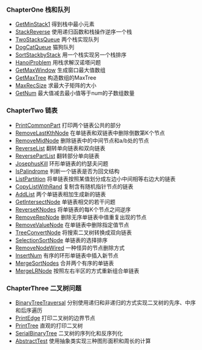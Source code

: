 ### ChapterOne 栈和队列
- [GetMinStack1](https://github.com/guangxush/JavaDataStructure/blob/master/src/chapterOne/GetMinStack1.java) 得到栈中最小元素
- [StackReverse](https://github.com/guangxush/JavaDataStructure/blob/master/src/chapterOne/StackReverse.java) 使用递归函数和栈操作逆序一个栈
- [TwoStacksQueue](https://github.com/guangxush/JavaDataStructure/blob/master/src/chapterOne/TwoStacksQueue.java) 两个栈实现队列
- [DogCatQueue](https://github.com/guangxush/JavaDataStructure/blob/master/src/chapterOne/DogCatQueue.java) 猫狗队列
- [SortStackbyStack](https://github.com/guangxush/JavaDataStructure/blob/master/src/chapterOne/SortStackbyStack.java) 用一个栈实现另一个栈排序
- [HanoiProblem](https://github.com/guangxush/JavaDataStructure/blob/master/src/chapterOne/HanoiProblem.java) 用栈求解汉诺塔问题
- [GetMaxWindow](https://github.com/guangxush/JavaDataStructure/blob/master/src/chapterOne/GetMaxWindow.java) 生成窗口最大值数组
- [GetMaxTree](https://github.com/guangxush/JavaDataStructure/blob/master/src/chapterOne/GetMaxTree.java) 构造数组的MaxTree
- [MaxRecSize](https://github.com/guangxush/JavaDataStructure/blob/master/src/chapterOne/MaxRecSize.java) 求最大子矩阵的大小
- [GetNum](https://github.com/guangxush/JavaDataStructure/blob/master/src/chapterOne/GetNum.java) 最大值减去最小值等于num的子数组数量
### ChapterTwo 链表
- [PrintCommonPart](https://github.com/guangxush/JavaDataStructure/blob/master/src/chapterTwo/PrintCommonPart.java) 打印两个链表公共的部分
- [RemoveLastKthNode](https://github.com/guangxush/JavaDataStructure/blob/master/src/chapterTwo/RemoveLastKthNode.java) 在单链表和双链表中删除倒数第K个节点
- [RemoveMidNode](https://github.com/guangxush/JavaDataStructure/blob/master/src/chapterTwo/RemoveMidNode.java) 删除链表中的中间节点和a/b处的节点
- [ReverseList](https://github.com/guangxush/JavaDataStructure/blob/master/src/chapterTwo/ReverseList.java) 翻转单向链表和双向链表
- [ReversePartList](https://github.com/guangxush/JavaDataStructure/blob/master/src/chapterTwo/ReversePartList.java) 翻转部分单向链表
- [JosephusKill](https://github.com/guangxush/JavaDataStructure/blob/master/src/chapterTwo/JosephusKill.java) 环形单链表的约瑟夫问题
- [IsPalindrome](https://github.com/guangxush/JavaDataStructure/blob/master/src/chapterTwo/IsPalindrome.java) 判断一个链表是否为回文结构
- [ListPartition](https://github.com/guangxush/JavaDataStructure/blob/master/src/chapterTwo/ListPartition.java) 将单链表按照某值划分成左边小中间相等右边大的链表
- [CopyListWithRand](https://github.com/guangxush/JavaDataStructure/blob/master/src/chapterTwo/CopyListWithRand.java) 复制含有随机指针节点的链表
- [AddList](https://github.com/guangxush/JavaDataStructure/blob/master/src/chapterTwo/AddList.java) 两个单链表相加生成新的链表
- [GetIntersectNode](https://github.com/guangxush/JavaDataStructure/blob/master/src/chapterTwo/GetIntersectNode.java) 单链表相交的若干问题
- [ReverseKNodes](https://github.com/guangxush/JavaDataStructure/blob/master/src/chapterTwo/ReverseKNodes.java) 将单链表的每K个节点之间逆序
- [RemoveRepNode](https://github.com/guangxush/JavaDataStructure/blob/master/src/chapterTwo/RemoveRepNode.java) 删除无序单链表中值重复出现的节点
- [RemoveValueNode](https://github.com/guangxush/JavaDataStructure/blob/master/src/chapterTwo/RemoveValueNode.java) 在单链表中删除指定值节点
- [TreeConvertNode](https://github.com/guangxush/JavaDataStructure/blob/master/src/chapterTwo/TreeConvertNode.java) 将搜索二叉树转换成双向链表
- [SelectionSortNode](https://github.com/guangxush/JavaDataStructure/blob/master/src/chapterTwo/SelectionSortNode.java) 单链表的选择排序
- [RemoveNodeWired](https://github.com/guangxush/JavaDataStructure/blob/master/src/chapterTwo/RemoveNodeWired.java) 一种怪异的节点删除方式
- [InsertNum](https://github.com/guangxush/JavaDataStructure/blob/master/src/chapterTwo/InsertNum.java) 有序的环形单链表中插入新节点
- [MergeSortNodes](https://github.com/guangxush/JavaDataStructure/blob/master/src/chapterTwo/MergeSortNodes.java) 合并两个有序的单链表
- [MergeLRNode](https://github.com/guangxush/JavaDataStructure/blob/master/src/chapterTwo/MergeLRNode.java) 按照左右半区的方式重新组合单链表
### ChapterThree 二叉树问题
- [BinaryTreeTraversal](https://github.com/guangxush/JavaDataStructure/blob/master/src/chapterThree/BinaryTreeTraversal.java) 分别使用递归和非递归的方式实现二叉树的先序、中序和后序遍历
- [PrintEdge](https://github.com/guangxush/JavaDataStructure/blob/master/src/chapterThree/PrintEdge.java) 打印二叉树的边界节点
- [PrintTree](https://github.com/guangxush/JavaDataStructure/blob/master/src/chapterThree/PrintTree.java) 直观的打印二叉树
- [SerialBinaryTree](https://github.com/guangxush/JavaDataStructure/blob/master/src/chapterThree/SerialBinaryTree.java) 二叉树的序列化和反序列化
- [AbstractTest](https://github.com/guangxush/JavaDataStructure/blob/master/src/chapterThree/AbstractTest.java) 使用抽象类实现三种图形面积和周长的计算







